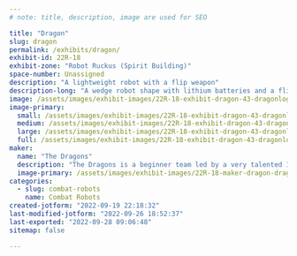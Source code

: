 ```yaml
---
# note: title, description, image are used for SEO

title: "Dragon"
slug: dragon
permalink: /exhibits/dragon/
exhibit-id: 22R-18
exhibit-zone: "Robot Ruckus (Spirit Building)"
space-number: Unassigned
description: "A lightweight robot with a flip weapon"
description-long: "A wedge robot shape with lithium batteries and a flipper weapon. "
image: /assets/images/exhibit-images/22R-18-exhibit-dragon-43-dragonlogo-4122-large.jpg
image-primary: 
  small: /assets/images/exhibit-images/22R-18-exhibit-dragon-43-dragonlogo-4122-small.jpg
  medium: /assets/images/exhibit-images/22R-18-exhibit-dragon-43-dragonlogo-4122-medium.jpg
  large: /assets/images/exhibit-images/22R-18-exhibit-dragon-43-dragonlogo-4122-large.jpg
  full: /assets/images/exhibit-images/22R-18-exhibit-dragon-43-dragonlogo-4122-full.jpg
maker: 
  name: "The Dragons"
  description: "The Dragons is a beginner team led by a very talented 12-year-old. He has built his own robot and continues to learn and modify his bot."
  image-primary: /assets/images/exhibit-images/22R-18-maker-dragon-dragonlogo-medium.jpg
categories: 
  - slug: combat-robots
    name: Combat Robots
created-jotform: "2022-09-19 22:18:32"
last-modified-jotform: "2022-09-26 18:52:37"
last-exported: "2022-09-28 09:06:48"
sitemap: false

---
```

